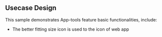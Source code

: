 ## Usecase Design

This sample demonstrates App-tools feature basic functionalities, include:

* The better fitting size icon is used to the icon of web app

